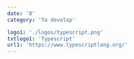 ```yaml
---
date: '8'
category: 'To develop'

logo1: './logos/typescript.png'
txtlogo1: 'Typescript'
url1: 'https://www.typescriptlang.org/'
---
```

